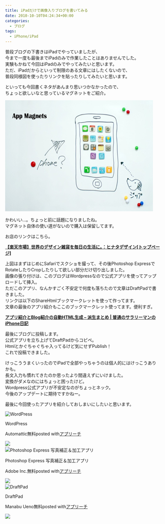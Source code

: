 ```yaml
---
title: iPadだけで画像入りブログを書いてみる
date: 2010-10-10T04:24:34+00:00
categories:
  - ブログ
tags:
  - iPhone/iPad
---
```

普段ブログの下書きはiPadでやっていましたが、  
今まで一度も最後までiPadのみで作業したことはありませんでした。  
実験もかねて今回はiPadのみでやってみたいと思います。  
ただ、iPadだからといって制限のある文章にはしたくないので、  
普段同様図を使ったりリンクを貼ったりしてみたいと思います。

といっても今回書くネタがあんまり思いつかなかったので、  
ちょっと欲しいなと思っているマグネットをご紹介。

![マグネット](./20101010-095314.jpg)

かわいい&#8230;。ちょっと前に話題になりましたね。  
マグネット自体の使い道がないので購入は保留してます。

お店のリンクはこちら。

<div class="ShareInfo">
  <strong><a rel="nofollow" target="_blank" href="http://www.rakuten.co.jp/hinata-d/">【楽天市場】世界のデザイン雑貨を毎日の生活に。：ヒナタデザイン[トップページ]</a><a rel="nofollow" target="_blank" href="http://b.hatena.ne.jp/entry/http://www.rakuten.co.jp/hinata-d/"><img border="0" src="http://b.hatena.ne.jp/entry/image/http://www.rakuten.co.jp/hinata-d/" alt="" /></a></strong></p> 
  
  <div style="color:#808080;font-size:80%;">
  </div>
  
  <p>
    <strong></strong>
  </p>
</div>

上図はまずはじめにSafariでスクショを撮って、その後Photoshop ExpressでRotateしたりCropしたりして欲しい部分だけ切り出しました。  
画像の張り付けは、このブログはWordpressなので公式アプリを使ってアップロードして挿入。  
ただこのアプリ、なんかすごく不安定で何度も落ちたので文章はDraftPadで書きました。  
リンクは以下のShareHtmlブックマークレットを使って作ってます。  
文章の最後のアプリ紹介もここのブックマークレット使ってます。便利すぎ。

<div class="ShareInfo">
  <strong><a rel="nofollow" target="_blank" href="http://iphone-diary.com/?p=7810">アプリ紹介とBlog紹介の自動HTML生成 – 派生まとめ | 普通のサラリーマンのiPhone日記</a><a rel="nofollow" target="_blank" href="http://b.hatena.ne.jp/entry/http://iphone-diary.com/?p=7810"><img border="0" src="http://b.hatena.ne.jp/entry/image/http://iphone-diary.com/?p=7810" alt="" /></a></strong></p> 
  
  <div style="color:#808080;font-size:80%;">
  </div>
  
  <p>
    <strong></strong>
  </p>
</div>

最後にブログに投稿します。  
公式アプリを立ち上げてDraftPadからコピペ。  
Htmlとかぐちゃぐちゃ入ってるけど気にせずPublish！  
これで投稿できました。

けっこううまくいったのでiPadで全部やっちゃうのは個人的にはけっこうありかも。  
長文入力も慣れてきたのか思ったより間違えずにいけました。  
変換がダメなのにはちょっと困ったけど。  
Wordpress公式アプリが不安定なのがちょっとネック。  
今後のアップデートに期待ですかねー。

最後に今回使ったアプリを紹介しておしまいにしたいと思います。

<div class="appreach"><img src="https://is1-ssl.mzstatic.com/image/thumb/Purple114/v4/60/ed/18/60ed1815-d5d7-0e33-7fa4-a3a6a36dbf2b/source/512x512bb.jpg" alt="WordPress" class="appreach__icon"><div class="appreach__detail"><p class="appreach__name">WordPress</p><p class="appreach__info"><span class="appreach__developper">Automattic</span><span class="appreach__price">無料</span><span class="appreach__posted">posted with<a href="https://mama-hack.com/app-reach/" title="アプリーチ" target="_blank" rel="nofollow">アプリーチ</a></span></p></div><div class="appreach__links"><a href="https://apps.apple.com/jp/app/wordpress/id335703880?uo=4" rel="nofollow" class="appreach__aslink"><img src="https://nabettu.github.io/appreach/img/itune_ja.svg"></a></div></div>

<div class="appreach"><img src="https://is1-ssl.mzstatic.com/image/thumb/Purple124/v4/88/e4/c2/88e4c263-4854-2242-f4fc-56d92fa0fe1b/source/512x512bb.jpg" alt="Photoshop Express 写真補正＆加工アプリ" class="appreach__icon"><div class="appreach__detail"><p class="appreach__name">Photoshop Express 写真補正＆加工アプリ</p><p class="appreach__info"><span class="appreach__developper">Adobe Inc.</span><span class="appreach__price">無料</span><span class="appreach__posted">posted with<a href="https://mama-hack.com/app-reach/" title="アプリーチ" target="_blank" rel="nofollow">アプリーチ</a></span></p></div><div class="appreach__links"><a href="https://apps.apple.com/jp/app/photoshop-express-%25E5%2586%2599%25E7%259C%259F%25E8%25A3%259C%25E6%25AD%25A3-%25E5%258A%25A0%25E5%25B7%25A5%25E3%2582%25A2%25E3%2583%2597%25E3%2583%25AA/id331975235?uo=4" rel="nofollow" class="appreach__aslink"><img src="https://nabettu.github.io/appreach/img/itune_ja.svg"></a></div></div>

<div class="appreach"><img src="https://is3-ssl.mzstatic.com/image/thumb/Purple118/v4/52/13/5a/52135ae0-46d9-5cda-2518-8daf8a5090dd/source/512x512bb.jpg" alt="DraftPad" class="appreach__icon"><div class="appreach__detail"><p class="appreach__name">DraftPad</p><p class="appreach__info"><span class="appreach__developper">Manabu Ueno</span><span class="appreach__price">無料</span><span class="appreach__posted">posted with<a href="https://mama-hack.com/app-reach/" title="アプリーチ" target="_blank" rel="nofollow">アプリーチ</a></span></p></div><div class="appreach__links"><a href="https://apps.apple.com/jp/app/draftpad/id358067114?uo=4" rel="nofollow" class="appreach__aslink"><img src="https://nabettu.github.io/appreach/img/itune_ja.svg"></a></div></div>
